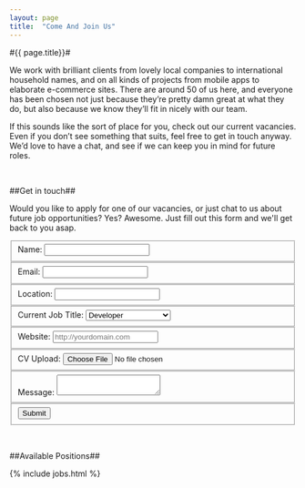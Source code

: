 ```yaml
---
layout: page
title:  "Come And Join Us"
---
```


#{{ page.title}}#

We work with brilliant clients from lovely local companies to international household names, and on all kinds of projects from mobile apps to elaborate e-commerce sites. There are around 50 of us here, and everyone has been chosen not just because they’re pretty damn great at what they do, but also because we know they’ll fit in nicely with our team.

If this sounds like the sort of place for you, check out our current vacancies. Even if you don’t see something that suits, feel free to get in touch anyway. We’d love to have a chat, and see if we can keep you in mind for future roles.

</br>

##Get in touch##

Would you like to apply for one of our vacancies, or just chat to us about future job opportunities? Yes? Awesome. Just fill out this form and we'll get back to you asap.

<form class="form job">
	<fieldset>
		<label for="name">Name:</label>
		<input type="text" id="name" class="form-text" />
	</fieldset>
	<fieldset>
		<label for="email">Email:</label>
		<input type="email" id="email" class="form-text" />
	</fieldset>	
	<fieldset>
		<label for="location">Location:</label>
		<input type="text" id="location" class="form-text" />
	</fieldset>
	<fieldset>
		<label for="title">Current Job Title:</label>
		<select id="gender">
			<option>Developer</option>
			<option>Designer</option>
			<option>System Administrator</option>
			<option>Project Manager</option>
		</select>
	</fieldset>
	<fieldset>
		<label for="url">Website:</label>
		<input type="url" id="url" class="form-text" placeholder="http://yourdomain.com" />
	</fieldset>
	<fieldset>
		<label for="cv">CV Upload:</label>
		<input type="file" id="cv" class="form-text" />
	</fieldset>	
	<fieldset>
		<label for="message">Message:</label>
		<textarea id="message"></textarea>
	</fieldset>
	<fieldset class="form-actions">
		<input type="submit" value="Submit" />
	</fieldset>
</form>		

</br>

##Available Positions##

{% include jobs.html %}
